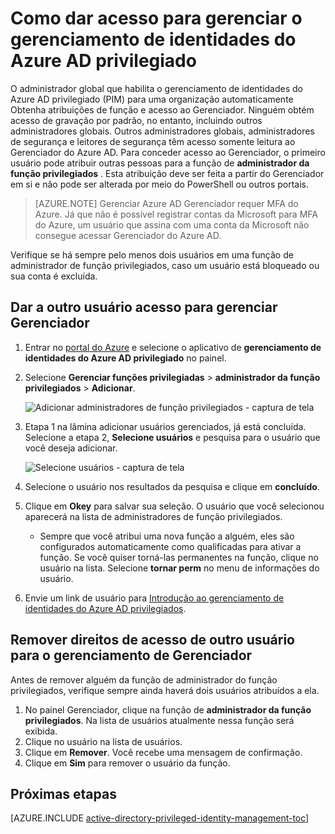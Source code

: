 <properties
   pageTitle="Como dar acesso ao Gerenciador | Microsoft Azure"
   description="Saiba como adicionar funções aos usuários com a extensão do Azure Active Directory privilegiados gerenciamento de identidades, para que eles possam gerenciar Gerenciador."
   services="active-directory"
   documentationCenter=""
   authors="kgremban"
   manager="femila"
   editor=""/>

<tags
   ms.service="active-directory"
   ms.devlang="na"
   ms.topic="article"
   ms.tgt_pltfrm="na"
   ms.workload="identity"
   ms.date="09/22/2016"
   ms.author="kgremban"/>

# <a name="how-to-give-access-to-manage-azure-ad-privileged-identity-management"></a>Como dar acesso para gerenciar o gerenciamento de identidades do Azure AD privilegiado

O administrador global que habilita o gerenciamento de identidades do Azure AD privilegiado (PIM) para uma organização automaticamente Obtenha atribuições de função e acesso ao Gerenciador. Ninguém obtém acesso de gravação por padrão, no entanto, incluindo outros administradores globais. Outros administradores globais, administradores de segurança e leitores de segurança têm acesso somente leitura ao Gerenciador do Azure AD. Para conceder acesso ao Gerenciador, o primeiro usuário pode atribuir outras pessoas para a função de **administrador da função privilegiados** . Esta atribuição deve ser feita a partir do Gerenciador em si e não pode ser alterada por meio do PowerShell ou outros portais.

> [AZURE.NOTE] Gerenciar Azure AD Gerenciador requer MFA do Azure. Já que não é possível registrar contas da Microsoft para MFA do Azure, um usuário que assina com uma conta da Microsoft não consegue acessar Gerenciador do Azure AD.

Verifique se há sempre pelo menos dois usuários em uma função de administrador de função privilegiados, caso um usuário está bloqueado ou sua conta é excluída.

## <a name="give-another-user-access-to-manage-pim"></a>Dar a outro usuário acesso para gerenciar Gerenciador

1. Entrar no [portal do Azure](https://portal.azure.com/) e selecione o aplicativo de **gerenciamento de identidades do Azure AD privilegiado** no painel.
2. Selecione **Gerenciar funções privilegiadas** > **administrador da função privilegiados** > **Adicionar**.

    ![Adicionar administradores de função privilegiados - captura de tela][1]

4. Etapa 1 na lâmina adicionar usuários gerenciados, já está concluída. Selecione a etapa 2, **Selecione usuários** e pesquisa para o usuário que você deseja adicionar.

    ![Selecione usuários - captura de tela][2]

6. Selecione o usuário nos resultados da pesquisa e clique em **concluído**.
7. Clique em **Okey** para salvar sua seleção. O usuário que você selecionou aparecerá na lista de administradores de função privilegiados.

    - Sempre que você atribui uma nova função a alguém, eles são configurados automaticamente como qualificadas para ativar a função. Se você quiser torná-las permanentes na função, clique no usuário na lista. Selecione **tornar perm** no menu de informações do usuário.

8. Envie um link de usuário para [Introdução ao gerenciamento de identidades do Azure AD privilegiados](active-directory-privileged-identity-management-getting-started.md).


## <a name="remove-another-users-access-rights-for-managing-pim"></a>Remover direitos de acesso de outro usuário para o gerenciamento de Gerenciador

Antes de remover alguém da função de administrador do função privilegiados, verifique sempre ainda haverá dois usuários atribuídos a ela.

1. No painel Gerenciador, clique na função de **administrador da função privilegiados**.  Na lista de usuários atualmente nessa função será exibida.
2. Clique no usuário na lista de usuários.
3. Clique em **Remover**.  Você recebe uma mensagem de confirmação.
4. Clique em **Sim** para remover o usuário da função.

<!--Every topic should have next steps and links to the next logical set of content to keep the customer engaged-->
## <a name="next-steps"></a>Próximas etapas
[AZURE.INCLUDE [active-directory-privileged-identity-management-toc](../../includes/active-directory-privileged-identity-management-toc.md)]

<!--Image references-->

[1]: ./media/active-directory-privileged-identity-management-how-to-give-access-to-pim/PIM_add_PRA.png
[2]: ./media/active-directory-privileged-identity-management-how-to-give-access-to-pim/PIM_select_users.png
